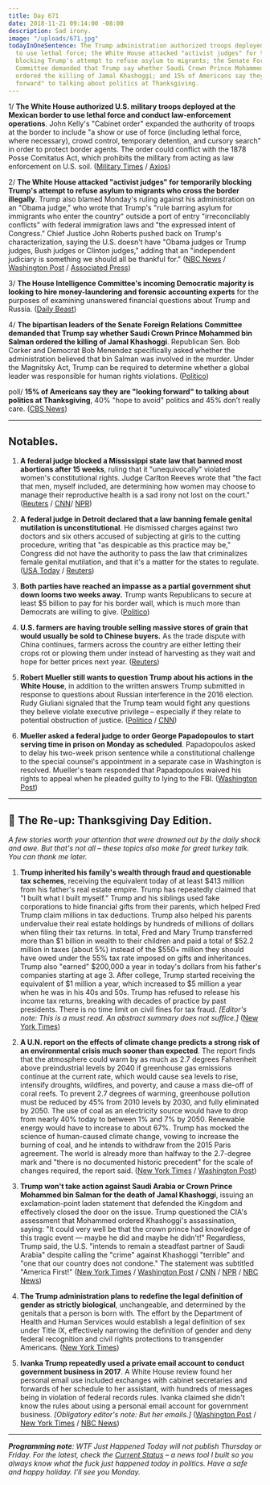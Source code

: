 ```yaml
---
title: Day 671
date: 2018-11-21 09:14:00 -08:00
description: Sad irony.
image: "/uploads/671.jpg"
todayInOneSentence: The Trump administration authorized troops deployed at the border
  to use lethal force; the White House attacked "activist judges" for temporarily
  blocking Trump's attempt to refuse asylum to migrants; the Senate Foreign Relations
  Committee demanded that Trump say whether Saudi Crown Prince Mohammed bin Salman
  ordered the killing of Jamal Khashoggi; and 15% of Americans say they are "looking
  forward" to talking about politics at Thanksgiving.
---
```


1/ **The White House authorized U.S. military troops deployed at the Mexican border to use lethal force and conduct law-enforcement operations**. John Kelly's "Cabinet order" expanded the authority of troops at the border to include "a show or use of force (including lethal force, where necessary), crowd control, temporary detention, and cursory search" in order to protect border agents. The order could conflict with the 1878 Posse Comitatus Act, which prohibits the military from acting as law enforcement on U.S. soil. ([Military Times](https://www.militarytimes.com/news/your-military/2018/11/21/white-house-approves-use-of-force-some-law-enforcement-roles-for-border-troops/) / [Axios](https://www.axios.com/border-troops-use-of-force-posse-comitatus-b23bca0a-715d-451a-8c3e-c37ee997fe13.html))

2/ **The White House attacked "activist judges" for temporarily blocking Trump's attempt to refuse asylum to migrants who cross the border illegally**. Trump also blamed Monday's ruling against his administration on an "Obama judge," who wrote that Trump's "rule barring asylum for immigrants who enter the country" outside a port of entry "irreconcilably conflicts" with federal immigration laws and "the expressed intent of Congress." Chief Justice John Roberts pushed back on Trump's characterization, saying the U.S. doesn't have "Obama judges or Trump judges, Bush judges or Clinton judges," adding that an "independent judiciary is something we should all be thankful for." ([NBC News](https://www.nbcnews.com/politics/immigration/judge-bars-trump-administration-denying-asylum-migrants-who-enter-illegally-n938271) / [Washington Post](https://www.washingtonpost.com/politics/rebuking-trumps-criticism-of-obama-judge-chief-justice-roberts-defends-judiciary-as-independent/2018/11/21/6383c7b2-edb7-11e8-96d4-0d23f2aaad09_story.html) / [Associated Press](https://apnews.com/c4b34f9639e141069c08cf1e3deb6b84))

3/ **The House Intelligence Committee's incoming Democratic majority is looking to hire money-laundering and forensic accounting experts** for the purposes of examining unanswered financial questions about Trump and Russia. ([Daily Beast](https://www.thedailybeast.com/house-intelligence-panel-hiring-money-laundering-sleuths))

4/ **The bipartisan leaders of the Senate Foreign Relations Committee demanded that Trump say whether Saudi Crown Prince Mohammed bin Salman ordered the killing of Jamal Khashoggi**. Republican Sen. Bob Corker and Democrat Bob Menendez specifically asked whether the administration believed that bin Salman was involved in the murder. Under the Magnitsky Act, Trump can be required to determine whether a global leader was responsible for human rights violations. ([Politico](https://www.politico.com/story/2018/11/20/senators-trump-khashoggi-killing-1009549))

poll/ **15% of Americans say they are "looking forward" to talking about politics at Thanksgiving**, 40% "hope to avoid" politics and 45% don’t really care. ([CBS News](https://www.cbsnews.com/news/poll-finds-many-americans-hope-to-avoid-political-discussions-at-thanksgiving/))

---

## Notables.

1. **A federal judge blocked a Mississippi state law that banned most abortions after 15 weeks**, ruling that it "unequivocally" violated women's constitutional rights. Judge Carlton Reeves wrote that "the fact that men, myself included, are determining how women may choose to manage their reproductive health is a sad irony not lost on the court." ([Reuters](https://www.reuters.com/article/us-usa-election-mississippi/in-mississippi-u-s-senate-race-a-hanging-remark-spurs-democrats-idUSKCN1NP15Q) / [CNN](https://www.cnn.com/2018/11/20/health/mississippi-abortion-ban-15-weeks-ruling/index.html)/ [NPR](https://www.npr.org/2018/11/21/669878629/u-s-judge-strikes-down-mississippi-abortion-ban))

2. **A federal judge in Detroit declared that a law banning female genital mutilation is unconstitutional**. He dismissed charges against two doctors and six others accused of subjecting at girls to the cutting procedure, writing that "as despicable as this practice may be," Congress did not have the authority to pass the law that criminalizes female genital mutilation, and that it's a matter for the states to regulate. ([USA Today](https://www.usatoday.com/story/news/nation-now/2018/11/20/female-genital-mutilation-michigan/2074239002/) / [Reuters](https://www.reuters.com/article/us-usa-crime-genital-mutilation-idUSKCN1NP2OR))

3. **Both parties have reached an impasse as a partial government shut down looms two weeks away.** Trump wants Republicans to secure at least $5 billion to pay for his border wall, which is much more than Democrats are willing to give. ([Politico](https://www.politico.com/story/2018/11/21/trump-border-wall-congress-government-shutdown-1009349))

4. **U.S. farmers are having trouble selling massive stores of grain that would usually be sold to Chinese buyers.** As the trade dispute with China continues, farmers across the country are either letting their crops rot or plowing them under instead of harvesting as they wait and hope for better prices next year. ([Reuters](https://www.reuters.com/article/us-usa-trade-china-grains-idUSKCN1NQ0GA))

5. **Robert Mueller still wants to question Trump about his actions in the White House**, in addition to the written answers Trump submitted in response to questions about Russian interference in the 2016 election. Rudy Giuliani signaled that the Trump team would fight any questions they believe violate executive privilege – especially if they relate to potential obstruction of justice. ([Politico](https://www.politico.com/story/2018/11/20/mueller-investigation-trump-answers-1009350) / [CNN](https://www.cnn.com/2018/11/21/politics/rudy-giuliani-robert-mueller/index.html))

6. **Mueller asked a federal judge to order George Papadopoulos to start serving time in prison on Monday as scheduled**. Papadopoulos asked to delay his two-week prison sentence while a constitutional challenge to the special counsel's appointment in a separate case in Washington is resolved. Mueller's team responded that Papadopoulos waived his rights to appeal when he pleaded guilty to lying to the FBI. ([Washington Post](https://www.washingtonpost.com/politics/special-counsel-urges-judge-to-order-former-trump-campaign-aide-to-prison-monday-as-scheduled/2018/11/21/d41072b8-eda4-11e8-96d4-0d23f2aaad09_story.html))

---

## 📌 The Re-up: Thanksgiving Day Edition.

*A few stories worth your attention that were drowned out by the daily shock and awe. But that's not all – these topics also make for great turkey talk. You can thank me later.*

1. **Trump inherited his family's wealth through fraud and questionable tax schemes**, receiving the equivalent today of at least $413 million from his father's real estate empire. Trump has repeatedly claimed that "I built what I built myself." Trump and his siblings used fake corporations to hide financial gifts from their parents, which helped Fred Trump claim millions in tax deductions. Trump also helped his parents undervalue their real estate holdings by hundreds of millions of dollars when filing their tax returns. In total, Fred and Mary Trump transferred more than $1 billion in wealth to their children and paid a total of $52.2 million in taxes (about 5%) instead of the $550\+ million they should have owed under the 55% tax rate imposed on gifts and inheritances. Trump also "earned" $200,000 a year in today's dollars from his father's companies starting at age 3. After college, Trump started receiving the equivalent of $1 million a year, which increased to $5 million a year when he was in his 40s and 50s. Trump has refused to release his income tax returns, breaking with decades of practice by past presidents. There is no time limit on civil fines for tax fraud. *\[Editor's note: This is a must read. An abstract summary does not suffice.\]* ([New York Times](https://www.nytimes.com/interactive/2018/10/02/us/politics/donald-trump-tax-schemes-fred-trump.html))

2. **A U.N. report on the effects of climate change predicts a strong risk of an environmental crisis much sooner than expected**. The report finds that the atmosphere could warm by as much as 2.7 degrees Fahrenheit above preindustrial levels by 2040 if greenhouse gas emissions continue at the current rate, which would cause sea levels to rise, intensify droughts, wildfires, and poverty, and cause a mass die-off of coral reefs. To prevent 2.7 degrees of warming, greenhouse pollution must be reduced by 45% from 2010 levels by 2030, and fully eliminated by 2050. The use of coal as an electricity source would have to drop from nearly 40% today to between 1% and 7% by 2050. Renewable energy would have to increase to about 67%. Trump has mocked the science of human-caused climate change, vowing to increase the burning of coal, and he intends to withdraw from the 2015 Paris agreement. The world is already more than halfway to the 2.7-degree mark and "there is no documented historic precedent" for the scale of changes required, the report said. ([New York Times](https://www.nytimes.com/2018/10/07/climate/ipcc-climate-report-2040.html) / [Washington Post](https://www.washingtonpost.com/energy-environment/2018/10/08/world-has-only-years-get-climate-change-under-control-un-scientists-say/))

3. **Trump won't take action against Saudi Arabia or Crown Prince Mohammed bin Salman for the death of Jamal Khashoggi**, issuing an exclamation-point laden statement that defended the Kingdom and effectively closed the door on the issue. Trump questioned the CIA's assessment that Mohammed ordered Khashoggi's assassination, saying: "It could very well be that the crown prince had knowledge of this tragic event — maybe he did and maybe he didn't!" Regardless, Trump said, the U.S. "intends to remain a steadfast partner of Saudi Arabia" despite calling the "crime" against Khashoggi "terrible" and "one that our country does not condone." The statement was subtitled "America First!" ([New York Times](https://www.nytimes.com/2018/11/20/world/middleeast/trump-saudi-khashoggi.html) / [Washington Post](https://www.washingtonpost.com/politics/trump-defends-saudia-arabias-denial-about-the-planning-of-khashoggis-death/2018/11/20/b64d2cc6-eceb-11e8-9236-bb94154151d2_story.html) / [CNN](https://www.cnn.com/2018/11/20/politics/trump-saudi-arabia/index.html) / [NPR](https://www.npr.org/2018/11/20/669666348/trump-says-u-s-will-remain-steadfast-partner-of-saudis-despite-khashoggi-killing) / [NBC News](https://www.nbcnews.com/politics/donald-trump/unusual-statement-disputing-cia-filled-exclamation-points-trump-backs-saudi-n938526))

4. **The Trump administration plans to redefine the legal definition of gender as strictly biological**, unchangeable, and determined by the genitals that a person is born with. The effort by the Department of Health and Human Services would establish a legal definition of sex under Title IX, effectively narrowing the definition of gender and deny federal recognition and civil rights protections to transgender Americans. ([New York Times](https://www.nytimes.com/2018/10/21/us/politics/transgender-trump-administration-sex-definition.html))

5. **Ivanka Trump repeatedly used a private email account to conduct government business in 2017**. A White House review found her personal email use included exchanges with cabinet secretaries and forwards of her schedule to her assistant, with hundreds of messages being in violation of federal records rules. Ivanka claimed she didn't know the rules about using a personal email account for government business. *\[Obligatory editor's note: But her emails.\]* ([Washington Post](https://www.washingtonpost.com/politics/ivanka-trump-used-a-personal-email-account-to-send-hundreds-of-emails-about-government-business-last-year/2018/11/19/6515d1e0-e7a1-11e8-a939-9469f1166f9d_story.html) / [New York Times](https://www.nytimes.com/2018/11/19/us/politics/ivanka-trump-emails.html) / [NBC News](https://www.nbcnews.com/politics/white-house/ivanka-trump-reportedly-used-private-account-send-hundreds-emails-n938241))

---

***Programming note**: WTF Just Happened Today will not publish Thursday or Friday. For the latest, check the [Current Status](https://currentstatus.io/) – a news tool I built so you always know what the fuck just happened today in politics. Have a safe and happy holiday. I'll see you Monday.*